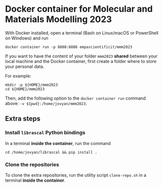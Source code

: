 # Docker container for Molecular and Materials Modelling 2023

With Docker installed, open a terminal (Bash on Linux/macOS or PowerShell on Windows) and run

```
docker container run -p 8888:8888 empascientificit/mmm2023
```

If you want to have the content of your folder `mmm2023` **shared** between your local machine and the Docker container, first create a folder where to store your personal data.

For example:

```
mkdir -p ${HOME}/mmm2023
cd ${HOME}/mmm2023
```

Then, add the following option to the `docker container run` command above: `-v ${pwd}:/home/jovyan/mmm2023`.

## Extra steps

### Install `librascal` Python bindings

In a terminal **inside the container**, run the command

```
cd /home/jovyan/librascal && pip install .
```

### Clone the repositories

To clone the extra repositories, run the utility script `clone-repo.sh` in a terminal **inside the container**.
